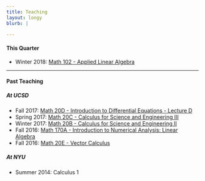```yaml
---
title: Teaching
layout: longy
blurb: |

---
```


#### This Quarter

   - Winter 2018: [Math 102 - Applied Linear Algebra][math102]

   [math102]:http://thanghuynh.org/teaching/math102_w18.html 

-------

#### Past Teaching  

##### At UCSD

  - Fall 2017: [Math 20D - Introduction to Differential Equations - Lecture D][math20D]   
  - Spring 2017: [Math 20C - Calculus for Science and Engineering III][math20C]
  - Winter 2017: [Math 20B - Calculus for Science and Engineering II][math20B]
  - Fall 2016: [Math 170A - Introduction to Numerical Analysis: Linear Algebra][math170a]
  - Fall 2016: [Math 20E - Vector Calculus][math20e]

   [math20d]:http://thanghuynh.org/teaching/math20d_f17.html 
   [math20c]:http://thanghuynh.org/teaching/math20c_s17.html
   [math20b]:http://thanghuynh.org/teaching/math20b_s17.html 
   [math20e]:http://thanghuynh.org/teaching/math20e_f16.html 
   [math170a]:http://thanghuynh.org/teaching/math170a_f16.html

##### At NYU

  - Summer 2014: Calculus 1

